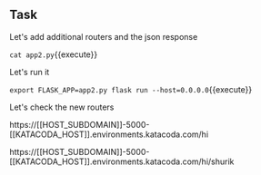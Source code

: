 
## Task

Let's add additional routers and the json response

`cat app2.py`{{execute}}

Let's run it

`export FLASK_APP=app2.py
flask run --host=0.0.0.0`{{execute}}

Let's check the new routers

https://[[HOST_SUBDOMAIN]]-5000-[[KATACODA_HOST]].environments.katacoda.com/hi

https://[[HOST_SUBDOMAIN]]-5000-[[KATACODA_HOST]].environments.katacoda.com/hi/shurik
